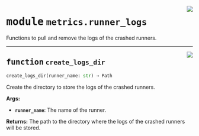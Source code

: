 <!-- markdownlint-disable -->

<a href="../src/metrics/runner_logs.py#L0"><img align="right" style="float:right;" src="https://img.shields.io/badge/-source-cccccc?style=flat-square"></a>

# <kbd>module</kbd> `metrics.runner_logs`
Functions to pull and remove the logs of the crashed runners. 


---

<a href="../src/metrics/runner_logs.py#L23"><img align="right" style="float:right;" src="https://img.shields.io/badge/-source-cccccc?style=flat-square"></a>

## <kbd>function</kbd> `create_logs_dir`

```python
create_logs_dir(runner_name: str) → Path
```

Create the directory to store the logs of the crashed runners. 



**Args:**
 
 - <b>`runner_name`</b>:  The name of the runner. 



**Returns:**
 The path to the directory where the logs of the crashed runners will be stored. 


